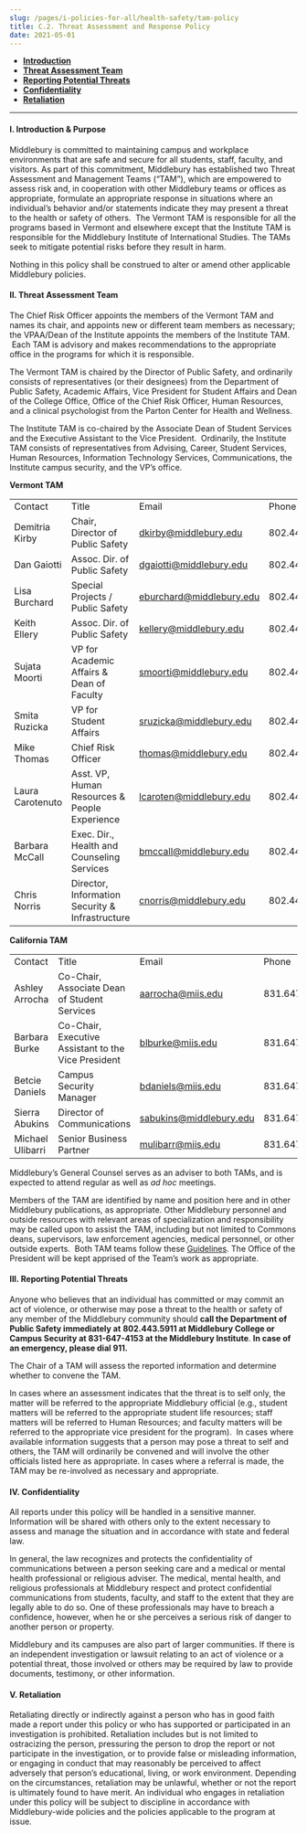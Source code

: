 ```yaml
---
slug: /pages/i-policies-for-all/health-safety/tam-policy
title: C.2. Threat Assessment and Response Policy
date: 2021-05-01
---
```

*   [**Introduction**](#i-introduction--purpose)
*   [**Threat Assessment Team**](#ii-threat-assessment-team)
*   [**Reporting Potential Threats**](#iiireporting-potential-threats)
*   [**Confidentiality**](#ivconfidentiality)
*   [**Retaliation**](#vretaliation)

---

#### **I. Introduction & Purpose**

Middlebury is committed to maintaining campus and workplace environments that are safe and secure for all students, staff, faculty, and visitors. As part of this commitment, Middlebury has established two Threat Assessment and Management Teams (“TAM”), which are empowered to assess risk and, in cooperation with other Middlebury teams or offices as appropriate, formulate an appropriate response in situations where an individual’s behavior and/or statements indicate they may present a threat to the health or safety of others.  The Vermont TAM is responsible for all the programs based in Vermont and elsewhere except that the Institute TAM is responsible for the Middlebury Institute of International Studies. The TAMs seek to mitigate potential risks before they result in harm.

Nothing in this policy shall be construed to alter or amend other applicable Middlebury policies.

#### **II. Threat Assessment Team**

The Chief Risk Officer appoints the members of the Vermont TAM and names its chair, and appoints new or different team members as necessary; the VPAA/Dean of the Institute appoints the members of the Institute TAM.  Each TAM is advisory and makes recommendations to the appropriate office in the programs for which it is responsible.

The Vermont TAM is chaired by the Director of Public Safety, and ordinarily consists of representatives (or their designees) from the Department of Public Safety, Academic Affairs, Vice President for Student Affairs and Dean of the College Office, Office of the Chief Risk Officer, Human Resources, and a clinical psychologist from the Parton Center for Health and Wellness.

The Institute TAM is co-chaired by the Associate Dean of Student Services and the Executive Assistant to the Vice President.  Ordinarily, the Institute TAM consists of representatives from Advising, Career, Student Services, Human Resources, Information Technology Services, Communications, the Institute campus security, and the VP’s office.

**Vermont TAM**

<table><tbody><tr><td>Contact</td><td>Title</td><td>Email</td><td>Phone</td></tr><tr><td>Demitria Kirby</td><td>Chair, Director of Public Safety</td><td><a href="mailto:dkirby@middlebury.edu">dkirby@middlebury.edu</a>&nbsp;</td><td>802.443.5201</td></tr><tr><td>Dan Gaiotti</td><td>Assoc. Dir. of Public Safety</td><td><a href="mailto:dgaiotti@middlebury.edu">dgaiotti@middlebury.edu</a></td><td>802.443.5873</td></tr><tr><td>Lisa Burchard</td><td>Special Projects / Public Safety</td><td><a href="mailto:eburchard@middlebury.edu">eburchard@middlebury.edu</a></td><td>802.443.5241</td></tr><tr><td>Keith Ellery</td><td>Assoc. Dir. of Public Safety</td><td><a href="mailto:kellery@middlebury.edu">kellery@middlebury.edu</a></td><td>802.443.5216</td></tr><tr><td>Sujata Moorti</td><td>VP for Academic Affairs &amp; Dean of Faculty</td><td><a href="mailto:smoorti@middlebury.edu">smoorti@middlebury.edu</a></td><td>802.443.5735</td></tr><tr><td>Smita Ruzicka</td><td>VP for Student Affairs</td><td><a href="mailto:sruzicka@middlebury.edu">sruzicka@middlebury.edu</a></td><td>802.443.2465</td></tr><tr><td>Mike Thomas</td><td>Chief Risk Officer</td><td><a href="mailto:thomas@middlebury.edu">thomas@middlebury.edu</a></td><td>802.443.5551</td></tr><tr><td>Laura Carotenuto</td><td>Asst. VP, Human Resources &amp; People Experience</td><td><a href="mailto:lcaroten@middlebury.edu">lcaroten@middlebury.edu</a></td><td>802.443.2012</td></tr><tr><td>Barbara McCall</td><td>Exec. Dir., Health and Counseling Services</td><td><a href="mailto:bmccall@middlebury.edu">bmccall@middlebury.edu</a></td><td>802.443.5361</td></tr><tr><td>Chris Norris</td><td>Director, Information Security &amp; Infrastructure</td><td><a href="mailto:cnorris@middlebury.edu">cnorris@middlebury.edu</a></td><td>802.443.5480</td></tr></tbody></table>

**California TAM**

<table><tbody><tr><td>Contact</td><td>Title</td><td>Email</td><td>Phone</td></tr><tr><td>Ashley Arrocha</td><td>Co-Chair, Associate Dean of Student Services</td><td><a href="mailto:aarrocha@miis.edu">aarrocha@miis.edu</a></td><td>831.647.4654</td></tr><tr><td>Barbara Burke</td><td>Co-Chair, Executive Assistant to the Vice President</td><td><a href="mailto:blburke@miis.edu">blburke@miis.edu</a></td><td>831.647.3513</td></tr><tr><td>Betcie Daniels</td><td>Campus Security Manager</td><td><a href="mailto:bdaniels@miis.edu">bdaniels@miis.edu</a></td><td>831.647.4153</td></tr><tr><td>Sierra Abukins</td><td>Director of Communications</td><td><a href="mailto:sabukins@middlebury.edu">sabukins@middlebury.edu</a></td><td>831.647.6606</td></tr><tr><td>Michael Ulibarri</td><td>Senior Business Partner</td><td><a href="mailto:mulibarr@miis.edu">mulibarr@miis.edu</a></td><td>831.647.6404</td></tr></tbody></table>

Middlebury’s General Counsel serves as an adviser to both TAMs, and is expected to attend regular as well as _ad hoc_ meetings.

Members of the TAM are identified by name and position here and in other Middlebury publications, as appropriate. Other Middlebury personnel and outside resources with relevant areas of specialization and responsibility may be called upon to assist the TAM, including but not limited to Commons deans, supervisors, law enforcement agencies, medical personnel, or other outside experts.  Both TAM teams follow these [Guidelines](https://www.middlebury.edu/system/files/media/Guidelines%20for%20TAM%20Activities%208-7-18.pdf). The Office of the President will be kept apprised of the Team’s work as appropriate.

#### **III. Reporting Potential Threats**

Anyone who believes that an individual has committed or may commit an act of violence, or otherwise may pose a threat to the health or safety of any member of the Middlebury community should **call the Department of Public Safety immediately at** **802.443.5911 at Middlebury College or Campus Security at 831-647-4153 at the Middlebury Institute**. **In case of an emergency, please dial 911.**

The Chair of a TAM will assess the reported information and determine whether to convene the TAM.

In cases where an assessment indicates that the threat is to self only, the matter will be referred to the appropriate Middlebury official (e.g., student matters will be referred to the appropriate student life resources; staff matters will be referred to Human Resources; and faculty matters will be referred to the appropriate vice president for the program).  In cases where available information suggests that a person may pose a threat to self and others, the TAM will ordinarily be convened and will involve the other officials listed here as appropriate. In cases where a referral is made, the TAM may be re-involved as necessary and appropriate.

#### **IV. Confidentiality**

All reports under this policy will be handled in a sensitive manner. Information will be shared with others only to the extent necessary to assess and manage the situation and in accordance with state and federal law.

In general, the law recognizes and protects the confidentiality of communications between a person seeking care and a medical or mental health professional or religious adviser. The medical, mental health, and religious professionals at Middlebury respect and protect confidential communications from students, faculty, and staff to the extent that they are legally able to do so. One of these professionals may have to breach a confidence, however, when he or she perceives a serious risk of danger to another person or property.

Middlebury and its campuses are also part of larger communities. If there is an independent investigation or lawsuit relating to an act of violence or a potential threat, those involved or others may be required by law to provide documents, testimony, or other information.

#### **V. Retaliation**

Retaliating directly or indirectly against a person who has in good faith made a report under this policy or who has supported or participated in an investigation is prohibited. Retaliation includes but is not limited to ostracizing the person, pressuring the person to drop the report or not participate in the investigation, or to provide false or misleading information, or engaging in conduct that may reasonably be perceived to affect adversely that person’s educational, living, or work environment. Depending on the circumstances, retaliation may be unlawful, whether or not the report is ultimately found to have merit. An individual who engages in retaliation under this policy will be subject to discipline in accordance with Middlebury-wide policies and the policies applicable to the program at issue.